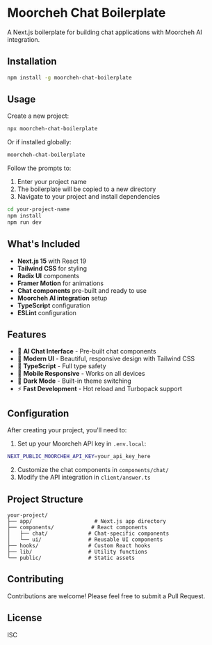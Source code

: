 # Moorcheh Chat Boilerplate

A Next.js boilerplate for building chat applications with Moorcheh AI integration.

## Installation

```bash
npm install -g moorcheh-chat-boilerplate
```

## Usage

Create a new project:

```bash
npx moorcheh-chat-boilerplate
```

Or if installed globally:

```bash
moorcheh-chat-boilerplate
```

Follow the prompts to:
1. Enter your project name
2. The boilerplate will be copied to a new directory
3. Navigate to your project and install dependencies

```bash
cd your-project-name
npm install
npm run dev
```

## What's Included

- **Next.js 15** with React 19
- **Tailwind CSS** for styling
- **Radix UI** components
- **Framer Motion** for animations
- **Chat components** pre-built and ready to use
- **Moorcheh AI integration** setup
- **TypeScript** configuration
- **ESLint** configuration

## Features

- 🤖 **AI Chat Interface** - Pre-built chat components
- 🎨 **Modern UI** - Beautiful, responsive design with Tailwind CSS
- 🔧 **TypeScript** - Full type safety
- 📱 **Mobile Responsive** - Works on all devices
- 🌙 **Dark Mode** - Built-in theme switching
- ⚡ **Fast Development** - Hot reload and Turbopack support

## Configuration

After creating your project, you'll need to:

1. Set up your Moorcheh API key in `.env.local`:
```bash
NEXT_PUBLIC_MOORCHEH_API_KEY=your_api_key_here
```

2. Customize the chat components in `components/chat/`
3. Modify the API integration in `client/answer.ts`

## Project Structure

```
your-project/
├── app/                    # Next.js app directory
├── components/            # React components
│   ├── chat/             # Chat-specific components
│   └── ui/               # Reusable UI components
├── hooks/                # Custom React hooks
├── lib/                  # Utility functions
└── public/               # Static assets
```

## Contributing

Contributions are welcome! Please feel free to submit a Pull Request.

## License

ISC 